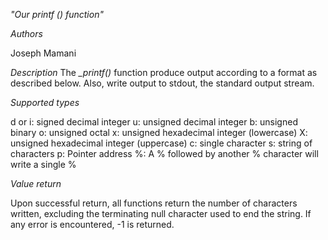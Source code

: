  *"Our printf () function"*

*Authors*

Joseph Mamani


*Description*
The *_printf()* function produce output according to a format as described below. Also, write output to stdout, the standard output stream.


*Supported types*

d or i: signed decimal integer
u: unsigned decimal integer
b: unsigned binary
o: unsigned octal
x: unsigned hexadecimal integer (lowercase)
X: unsigned hexadecimal integer (uppercase)
c: single character
s: string of characters
p: Pointer address
%: A % followed by another % character will write a single %


*Value return*

Upon successful return, all functions return the number of characters written, excluding the terminating null character used to end the string. If any error is encountered, -1 is returned.
